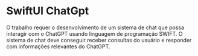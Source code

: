 # SwiftUI ChatGpt
O trabalho requer o desenvolvimento de um sistema de chat que possa interagir com o ChatGPT usando linguagem de programação SWIFT. O sistema de chat deve conseguir receber consultas do usuário e responder com informações relevantes do ChatGPT.
